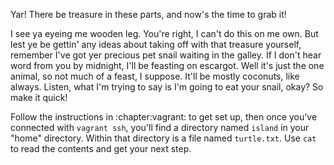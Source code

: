 Yar! There be treasure in these parts, and now's the time to grab it!

I see ya eyeing me wooden leg. You're right, I can't do this on me own. But
lest ye be gettin' any ideas about taking off with that treasure yourself,
remember I've got yer precious pet snail waiting in the galley. If I don't hear
word from you by midnight, I'll be feasting on escargot. Well it's just the one
animal, so not much of a feast, I suppose. It'll be mostly coconuts, like
always. Listen, what I'm trying to say is I'm going to eat your snail, okay? So
make it quick!

Follow the instructions in :chapter:vagrant: to get set up, then once you've
connected with `vagrant ssh`, you'll find a directory named `island` in your
"home" directory. Within that directory is a file named `turtle.txt`. Use `cat`
to read the contents and get your next step.
